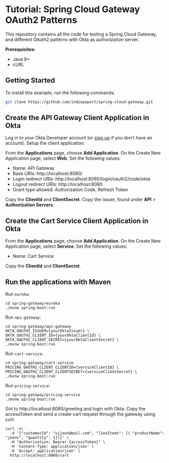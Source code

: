 # Tutorial: Spring Cloud Gateway OAuth2 Patterns

This repository contains all the code for testing a Spring Cloud Gateway, and different OAuth2 patterns with Okta as authorization server.

**Prerequisites:**

- Java 8+
- cURL

## Getting Started

To install this example, run the following commands:
```bash
git clone https://github.com/indiepopart/spring-cloud-gateway.git
```

## Create the API Gateway Client Application in Okta

Log in to your Okta Developer account (or [sign up](https://developer.okta.com/signup/) if you don’t have an account).
Setup the client application:

From the **Applications** page, choose **Add Application**. On the Create New Application page, select **Web**. Set the following values:
- Name: API Gateway
- Base URIs: http://localhost:8080/
- Login redirect URIs: http://localhost:8080/login/oauth2/code/okta
- Logout redirect URIs: http://localhost:8080
- Grant type allowed: Authorization Code, Refresh Token

Copy the **ClientId** and **ClientSecret**. Copy the issuer, found under **API** > **Authorization Servers**.

## Create the Cart Service Client Application in Okta

From the **Applications** page, choose **Add Application**. On the Create New Application page, select **Service**. Set the following values:
- Name: Cart Service

Copy the **ClientId** and **ClientSecret**.

## Run the applications with Maven

Run `eureka`:

```shell
cd spring-gateway/eureka
./mvnw spring-boot:run
```

Run `api-gateway`:

```shell
cd spring-gateway/api-gateway
OKTA_OAUTH2_ISSUER={yourOktaIssuer} \
OKTA_OAUTH2_CLIENT_ID={yourOktaClientId} \
OKTA_OAUTH2_CLIENT_SECRET={yourOktaClientSecret} \
./mvnw spring-boot:run
```

Run `cart-service`:

```shell
cd spring-gateway/cart-service
PRICING_OAUTH2_CLIENT_CLIENTID={serviceClientId} \
PRICING_OAUTH2_CLIENT_CLIENTSECRET={serviceClientSecret} \
./mvnw spring-boot:run
```

Run `pricing-service`:

```shell
cd spring-gateway/pricing-service
./mvnw spring-boot:run
```


Got to http://localhost:8080/greeting and login with Okta.
Copy the accessToken and send a create cart request through the gateway using curl:

```shell
curl -v\
  -d '{"customerId": "uijoon@mail.com", "lineItems": [{ "productName": "jeans", "quantity": 1}]}' \
  -H "Authorization: Bearer {accessToken}" \
  -H 'Content-Type: application/json' \
  -H 'Accept: application/json' \
  http://localhost:8080/cart
```
